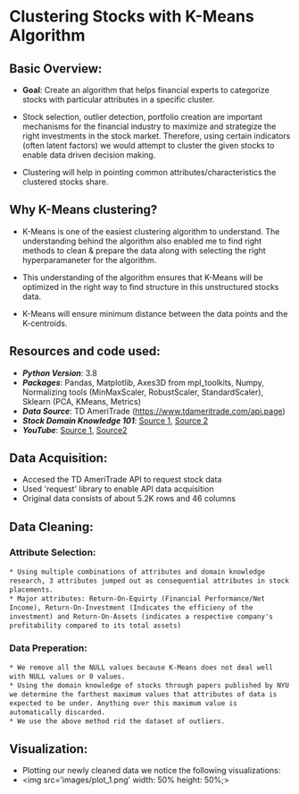 # Clustering Stocks with K-Means Algorithm

## Basic Overview:

* **Goal**: Create an algorithm that helps financial experts to categorize stocks with particular attributes in a specific cluster.

* Stock selection, outlier detection, portfolio creation are important mechanisms for the financial industry to maximize and strategize the right investments in the stock market. Therefore, using certain indicators (often latent factors) we would attempt to cluster the given stocks to enable data driven decision making.

* Clustering will help in pointing common attributes/characteristics the clustered stocks share.



## Why K-Means clustering?

* K-Means is one of the easiest clustering algorithm to understand. The understanding behind the algorithm also enabled me to find right methods to clean & prepare the data along with selecting the right hyperparamaneter for the algorithm.

* This understanding of the algorithm ensures that K-Means will be optimized in the right way to find structure in this unstructured stocks data.

* K-Means will ensure minimum distance between the data points and the K-centroids.



## Resources and code used:

* ***Python Version***: 3.8
* ***Packages***: Pandas, Matplotlib, Axes3D from mpl_toolkits, Numpy, Normalizing tools (MinMaxScaler, RobustScaler, StandardScaler), Sklearn (PCA, KMeans, Metrics)
* ***Data Source***: TD AmeriTrade (https://www.tdameritrade.com/api.page)
* ***Stock Domain Knowledge 101***: [Source 1](https://www.researchgate.net/publication/4885243_Stock_selection_based_on_cluster_analysis), [Source 2](http://people.stern.nyu.edu/adamodar/New_Home_Page/data.html)
* ***YouTube***: [Source 1](https://www.youtube.com/c/SigmaCoding/videos), [Source2](https://www.youtube.com/watch?v=EItlUEPCIzM)



## Data Acquisition:

* Accesed the TD AmeriTrade API to request stock data
* Used 'request' library to enable API data acquisition
* Original data consists of about 5.2K rows and 46 columns



## Data Cleaning:

  ### Attribute Selection:
    
    * Using multiple combinations of attributes and domain knowledge research, 3 attributes jumped out as consequential attributes in stock placements.
    * Major attributes: Return-On-Equirty (Financial Performance/Net Income), Return-On-Investment (Indicates the efficieny of the investment) and Return-On-Assets (indicates a respective company's profitability compared to its total assets)
    
  ### Data Preperation:
    
    * We remove all the NULL values because K-Means does not deal well with NULL values or 0 values.
    * Using the domain knowledge of stocks through papers published by NYU we determine the farthest maximum values that attributes of data is expected to be under. Anything over this maximum value is automatically discarded.
    * We use the above method rid the dataset of outliers.



## Visualization:

* Plotting our newly cleaned data we notice the following visualizations:
* <img src='images/plot_1.png' width: 50% height: 50%;>
